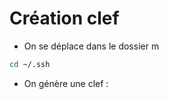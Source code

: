 
# Création clef

* On se déplace dans le dossier m

````bash
cd ~/.ssh
````

* On génère une clef : 


